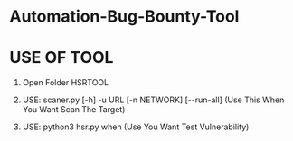 # Automation-Bug-Bounty-Tool

# USE OF TOOL
1.  Open Folder HSRTOOL

2. USE: scaner.py [-h] -u URL [-n NETWORK] [--run-all] (Use This When You Want Scan The Target)

3. USE: python3 hsr.py when (Use You Want Test Vulnerability)
